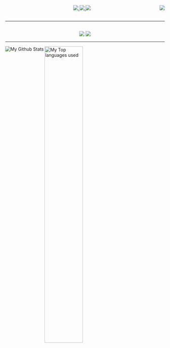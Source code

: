 <img align="right" src="https://visitor-badge.laobi.icu/badge?page_id=bdidier1.bdidier1" />

<div align="center"> 
  <a href="mailto:baptiste.didier@proton.me">
    <img src="https://img.shields.io/badge/Gmail-333333?style=for-the-badge&logo=gmail&logoColor=red" />
  </a>
   <a href="https://discord.gg/">
    <img src="https://img.shields.io/badge/Discord-333333?style=for-the-badge&logo=discord&logoColor=white" />
</a>
   <a href="https://github.com/bdidier1">
    <img src="https://img.shields.io/badge/GitHub-333333?style=for-the-badge&logo=github&logoColor=white" />
</a>
</div>
<br/>
 <hr/> 

<div align="center">
  <br/>
    <img src="https://skillicons.dev/icons?i=css,html,pycharm,vscode,github,idea" />
    <img src="https://skillicons.dev/icons?i=py,java" /><br>
</div>

<div align="center">
  <img alt="" src="https://raw.githubusercontent.com/bdidier1/bdidier1/output/github-contribution-grid-snake.svg" />
</div>

<hr/>
<img align="left" alt="My Github Stats" src="https://github-readme-stats.vercel.app/api?username=bdidier1&show_icons=true&hide_border=true&theme=discord_old_blurple" />
<img align="left" alt="My Top languages used" src="https://github-readme-stats.vercel.app/api/top-langs/?username=bdidier1&layout=compact&theme=discord_old_blurple" width="49%" />
